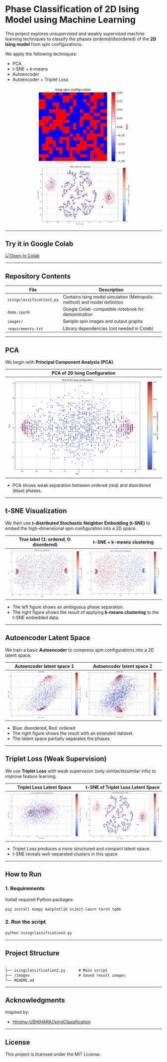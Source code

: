 # Phase Classification of 2D Ising Model using Machine Learning

This project explores unsupervised and weakly supervised machine learning techniques to classify the phases (ordered/disordered) of the **2D Ising model** from spin configurations.

We apply the following techniques:

- PCA
- t-SNE + k-means
- Autoencoder
- Autoencoder + Triplet Loss

<p align="center">
  <img src="images/spin_example.png" alt="Spin configuration example" width="300"/>
  <img src="images/triplet_tsne.png" alt="t-SNE of triplet Loss latent space" width="300"/>
</p>

---

## Try it in Google Colab

[![Open In Colab](https://colab.research.google.com/assets/colab-badge.svg)](
https://colab.research.google.com/github/Hiromu-USHIHARA/IsingClassification2unsupervised/blob/main/demo.ipynb)

---

## Repository Contents

| File | Description |
|------|-------------|
| `isingclassification2.py` | Contains Ising model simulation (Metropolis method) and model definition |
| `demo.ipynb` | Google Colab-compatible notebook for demonstration |
| `images/` | Sample spin images and output graphs |
| `requirements.txt` | Library dependencies (not needed in Colab) |

---

## PCA

We begin with **Principal Component Analysis (PCA)**.

| PCA of 2D Ising Configuration |
|:--:|
| ![PCA](images/pca.png) |

- PCA shows weak separation between ordered (red) and disordered (blue) phases.

---

## t-SNE Visualization

We then use **t-distributed Stochastic Neighbor Embedding (t-SNE)** to embed the high-dimensional spin configuration into a 2D space.

| True label (1: ordered, 0: disordered) | t-SNE + k-means clustering |
|:--:|:--:|
| ![t-SNE true label](images/tsne_true.png) | ![t-SNE k-means](images/tsne_kmeans.png) |

- The left figure shows an ambiguous phase separation.
- The right figure shows the result of applying **k-means clustering** to the t-SNE embedded data.

---

## Autoencoder Latent Space

We train a basic **Autoencoder** to compress spin configurations into a 2D latent space.

| Autoencoder latent space 1 | Autoencoder latent space 2 |
|:--:|:--:|
| ![AE latent 1](images/autoencoder_latent1.png) | ![AE latent 2](images/autoencoder_latent2.png) |

- Blue: disordered, Red: ordered
- The right figure shows the result with an extended dataset.
- The latent space partially separates the phases.

---

## Triplet Loss (Weak Supervision)

We use **Triplet Loss** with weak supervision (only similar/dissimilar info) to improve feature learning.

| Triplet Loss Latent Space | t-SNE of Triplet Loss Latent Space |
|:--:|:--:|
| ![Triplet latent](images/triplet_latent.png) | ![Triplet t-SNE](images/triplet_tsne.png) |

- Triplet Loss produces a more structured and compact latent space.
- t-SNE reveals well-separated clusters in this space.

---

## How to Run

### 1. Requirements

Install required Python packages:

```bash
pip install numpy matplotlib scikit-learn torch tqdm
```

### 2. Run the script

```bash
python isingclassification2.py
```

---

## Project Structure

```
.
├── isingclassification2.py      # Main script
├── /images                      # Saved result images
└── README.md
```

---

## Acknowledgments

Inspired by:

- [Hiromu-USHIHARA/IsingClassification](https://github.com/Hiromu-USHIHARA/IsingClassification)

---

## License

This project is licensed under the MIT License.
